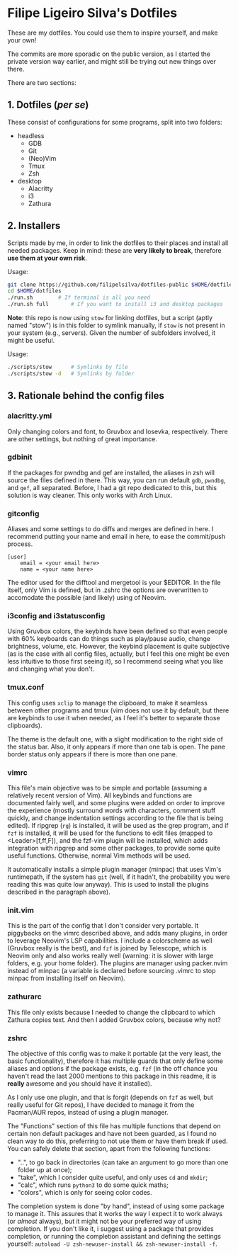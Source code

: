 # Filipe Ligeiro Silva's Dotfiles

These are my dotfiles. You could use them to inspire yourself, and make your
own!

The commits are more sporadic on the public version, as I started the private
version way earlier, and might still be trying out new things over there.

There are two sections:

## 1. Dotfiles (*per se*)

These consist of configurations for some programs, split into two folders:

* headless
	* GDB
	* Git
	* (Neo)Vim
	* Tmux
	* Zsh
* desktop
	* Alacritty
	* i3
	* Zathura

## 2. Installers

Scripts made by me, in order to link the dotfiles to their places and install
all needed packages. Keep in mind: these are **very likely to break**, therefore
**use them at your own risk**.

Usage:

```bash
git clone https://github.com/filipelsilva/dotfiles-public $HOME/dotfiles
cd $HOME/dotfiles
./run.sh		# If terminal is all you need
./run.sh full		# If you want to install i3 and desktop packages
```

**Note**: this repo is now using `stow` for linking dotfiles, but a script (aptly
named "stow") is in this folder to symlink manually, if `stow` is not present in
your system (e.g., servers). Given the number of subfolders involved, it might
be useful.

Usage:

```bash
./scripts/stow		# Symlinks by file
./scripts/stow -d	# Symlinks by folder
```

## 3. Rationale behind the config files

### alacritty.yml

Only changing colors and font, to Gruvbox and Iosevka, respectively. There are
other settings, but nothing of great importance.

### gdbinit

If the packages for pwndbg and gef are installed, the aliases in zsh will source
the files defined in there. This way, you can run default `gdb`, `pwndbg`, and
`gef`, all separated. Before, I had a git repo dedicated to this, but this
solution is way cleaner. This only works with Arch Linux.

### gitconfig

Aliases and some settings to do diffs and merges are defined in here. I
recommend putting your name and email in here, to ease the commit/push process.

```
[user]
	email = <your email here>
	name = <your name here>
```

The editor used for the difftool and mergetool is your $EDITOR. In the file
itself, only Vim is defined, but in .zshrc the options are overwritten to
accomodate the possible (and likely) using of Neovim.

### i3config and i3statusconfig

Using Gruvbox colors, the keybinds have been defined so that even people with
60% keyboards can do things such as play/pause audio, change brightness, volume,
etc. However, the keybind placement is quite subjective (as is the case with all
config files, actually, but I feel this one might be even less intuitive to
those first seeing it), so I recommend seeing what you like and changing what
you don't.

### tmux.conf

This config uses `xclip` to manage the clipboard, to make it seamless between
other programs and tmux (vim does not use it by default, but there are keybinds
to use it when needed, as I feel it's better to separate those clipboards).

The theme is the default one, with a slight modification to the right side of
the status bar. Also, it only appears if more than one tab is open. The pane
border status only appears if there is more than one pane.

### vimrc

This file's main objective was to be simple and portable (assuming a relatively
recent version of Vim). All keybinds and functions are documented fairly well,
and some plugins were added on order to improve the experience (mostly surround
words with characters, comment stuff quickly, and change indentation settings
according to the file that is being edited). If ripgrep (`rg`) is installed, it
will be used as the grep program, and if `fzf` is installed, it will be used for
the functions to edit files (mapped to \<Leader\>[f,ff,F]), and the fzf-vim
plugin will be installed, which adds integration with ripgrep and some other
packages, to provide some quite useful functions. Otherwise, normal Vim methods
will be used.

It automatically installs a simple plugin manager (minpac) that uses Vim's
runtimepath, if the system has `git` (well, if it hadn't, the probability you
were reading this was quite low anyway). This is used to install the plugins
described in the paragraph above).

### init.vim

This is the part of the config that I don't consider very portable. It
piggybacks on the vimrc described above, and adds many plugins, in order to
leverage Neovim's LSP capabilities. I include a colorscheme as well (Gruvbox
really is the best), and `fzf` is joined by Telescope, which is Neovim only and
also works really well (warning: it is slower with large folders, e.g. your home
folder). The plugins are manager using packer.nvim instead of minpac (a variable
is declared before sourcing .vimrc to stop minpac from installing itself on
Neovim).

### zathurarc

This file only exists because I needed to change the clipboard to which Zathura
copies text. And then I added Gruvbox colors, because why not?

### zshrc

The objective of this config was to make it portable (at the very least, the
basic functionality), therefore it has multiple guards that only define some
aliases and options if the package exists, e.g. `fzf` (in the off chance you
haven't read the last 2000 mentions to this package in this readme, it is
**really** awesome and you should have it installed).

As I only use one plugin, and that is forgit (depends on `fzf` as well, but
really useful for Git repos), I have decided to manage it from the Pacman/AUR
repos, instead of using a plugin manager.

The "Functions" section of this file has multiple functions that depend on
certain non default packages and have not been guarded, as I found no clean way
to do this, preferring to not use them or have them break if used. You can
safely delete that section, apart from the following functions:
* "..", to go back in directories (can take an argument to go more than one
  folder up at once);
* "take", which I consider quite useful, and only uses `cd` and `mkdir`;
* "calc", which runs `python3` to do some quick maths;
* "colors", which is only for seeing color codes.

The completion system is done "by hand", instead of using some package to manage
it. This assures that it works the way I expect it to work always (or *almost*
always), but it might not be your preferred way of using completion. If you
don't like it, i suggest using a package that provides completion, or running
the completion assistant and defining the settings yourself: `autoload -U
zsh-newuser-install && zsh-newuser-install -f`.
